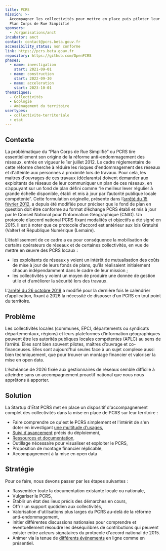 ```yaml
---
title: PCRS
mission: >-
  Accompagner les collectivités pour mettre en place puis piloter leur projet de
  Plan Corps de Rue Simplifié
sponsors:
  - /organisations/anct
incubator: anct
contact: contact@pcrs.beta.gouv.fr
accessibility_status: non conforme
link: https://pcrs.beta.gouv.fr
repository: https://github.com/OpenPCRS
phases:
  - name: investigation
    start: 2021-09-01
  - name: construction
    start: 2022-09-30
  - name: acceleration
    start: 2023-10-01
thematiques:
  - Collectivités
  - Écologie
  - Aménagement du territoire
usertypes:
  - collectivite-territoriale
  - etat
---
```

## Contexte

La problématique du “Plan Corps de Rue Simplifié” ou PCRS tire essentiellement son origine de la réforme anti-endommagement des réseaux, entrée en vigueur le 1er juillet 2012.
Le cadre réglementaire de cette réforme cherche à réduire les risques d'endommagement des réseaux et d'atteinte aux personnes à proximité lors de travaux. Pour cela, les maitres d'ouvrages de ces travaux (déclarants) doivent demander aux exploitants de réseaux de leur communiquer un plan de ces réseaux, en s’appuyant sur un fond de plan défini comme “le meilleur lever régulier à grande échelle disponible, établi et mis à jour par l’autorité publique locale compétente”. Cette formulation originelle, présente dans l’[arrêté du 15 février 2012](https://www.legifrance.gouv.fr/loda/id/JORFTEXT000025391351/), a depuis été modifiée pour préciser que le fond de plan en question doit être conforme au format d’échange PCRS établi et mis à jour par le Conseil National pour l’Information Géographique (CNIG). Un protocole d’accord national PCRS fixant modalités et objectifs a été signé en 2015. Il est à noter que ce protocole d’accord est antérieur aux lois Gratuité (Valter) et République Numérique (Lemaire).

L’établissement de ce cadre a eu pour conséquence la mobilisation de certains opérateurs de réseaux et de certaines collectivités, en vue de mettre en œuvre des PCRS locaux :

* les exploitants de réseaux y voient un intérêt de mutualisation des coûts de mise à jour de leurs fonds de plans, qu’ils réalisaient initialement chacun indépendamment dans le cadre de leur mission ;
* les collectivités y voient un moyen de produire une donnée de gestion utile et d’améliorer la sécurité lors des travaux.

L’[arrêté du 26 octobre 2018](https://www.legifrance.gouv.fr/jorf/id/JORFTEXT000037662105) a modifié pour la dernière fois le calendrier d’application, fixant à 2026 la nécessité de disposer d’un PCRS en tout point du territoire.

## Problème

Les collectivités locales (communes, EPCI, départements ou syndicats départementaux, régions) et leurs plateformes d’information géographiques peuvent être les autorités publiques locales compétentes (APLC) au sens de l’arrêté. Elles sont bien souvent pilotes, maîtres d’ouvrage et co-financeuses. Elles sont aujourd'hui seules face à un sujet complexe aussi bien techniquement, que pour trouver un montage financier et valoriser la mise en open data.

L’échéance de 2026 fixée aux gestionnaires de réseaux semble difficile à atteindre sans un accompagnement proactif national que nous nous apprêtons à apporter.

## Solution

La Startup d'Etat PCRS met en place un dispositif d'accompagnement complet des collectivités dans la mise en place de PCRS sur leur territoire :

* Faire comprendre ce qu'est le PCRS simplement et l'intérêt de s'en doter en investigant [une multitude d'usages](https://docs.pcrs.beta.gouv.fr/usages/les-usages-du-pcrs),
* [Suivi d'avancement](https://pcrs.beta.gouv.fr/suivi-pcrs) précis du déploiement,
* [Ressources et documentation](https://docs.pcrs.beta.gouv.fr/),
* Outillage nécessaire pour visualiser et exploiter le PCRS,
* Proposition de montage financier réplicable,
* Accompagnement à la mise en open data

## Stratégie

Pour ce faire, nous devons passer par les étapes suivantes :

* Rassembler toute la documentation existante locale ou nationale,
* Vulgariser le PCRS,
* Établir un état des lieux précis des démarches en cours,
* Offrir un support quotidien aux collectivités,
* Valorisation d'utilisations plus larges du PCRS au-delà de la réforme anti-endommagement,
* Initier différentes discussions nationales pour comprendre et éventuellement résoudre les déséquilibres de contributions qui peuvent exister entre acteurs signataires du protocole d'accord national de 2015.
* Animer via la tenue de [différents événements](https://pcrs.beta.gouv.fr/evenements) en ligne comme en présentiel.